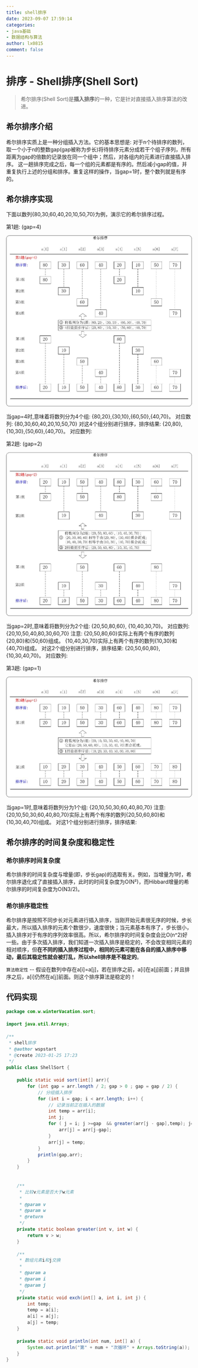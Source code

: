 ```yaml
---
title: shell排序
date: 2023-09-07 17:59:14
categories:
- java基础
- 数据结构与算法
author: lx0815
comment: false
---
```



# 排序 - Shell排序(Shell Sort)

> 希尔排序(Shell Sort)是**插入排序**的一种，它是针对直接插入排序算法的改进。



## 希尔排序介绍

希尔排序实质上是一种分组插入方法。它的基本思想是: 对于n个待排序的数列，取一个小于n的整数gap(gap被称为步长)将待排序元素分成若干个组子序列，所有距离为gap的倍数的记录放在同一个组中；然后，对各组内的元素进行直接插入排序。 这一趟排序完成之后，每一个组的元素都是有序的。然后减小gap的值，并重复执行上述的分组和排序。重复这样的操作，当gap=1时，整个数列就是有序的。


## 希尔排序实现

下面以数列{80,30,60,40,20,10,50,70}为例，演示它的希尔排序过程。

第1趟: (gap=4)

![alg-sort-shell-1.jpg](https://raw.githubusercontent.com/zrgzs/images/main/images/20230907215639.jpg)


当gap=4时,意味着将数列分为4个组: {80,20},{30,10},{60,50},{40,70}。 对应数列: {80,30,60,40,20,10,50,70} 对这4个组分别进行排序，排序结果: {20,80},{10,30},{50,60},{40,70}。 对应数列:

第2趟: (gap=2)

![alg-sort-shell-2.jpg](https://raw.githubusercontent.com/zrgzs/images/main/images/20230907215641.jpg)


当gap=2时,意味着将数列分为2个组: {20,50,80,60}, {10,40,30,70}。 对应数列: {20,10,50,40,80,30,60,70} 注意: {20,50,80,60}实际上有两个有序的数列{20,80}和{50,60}组成。 {10,40,30,70}实际上有两个有序的数列{10,30}和{40,70}组成。 对这2个组分别进行排序，排序结果: {20,50,60,80}, {10,30,40,70}。 对应数列:

第3趟: (gap=1)

![alg-sort-shell-3.jpg](https://raw.githubusercontent.com/zrgzs/images/main/images/20230907215644.jpg)


当gap=1时,意味着将数列分为1个组: {20,10,50,30,60,40,80,70} 注意: {20,10,50,30,60,40,80,70}实际上有两个有序的数列{20,50,60,80}和{10,30,40,70}组成。 对这1个组分别进行排序，排序结果:


## 希尔排序的时间复杂度和稳定性


### 希尔排序时间复杂度

希尔排序的时间复杂度与增量(即，步长gap)的选取有关。例如，当增量为1时，希尔排序退化成了直接插入排序，此时的时间复杂度为O(N²)，而Hibbard增量的希尔排序的时间复杂度为O(N3/2)。


### 希尔排序稳定性

希尔排序是按照不同步长对元素进行插入排序，当刚开始元素很无序的时候，步长最大，所以插入排序的元素个数很少，速度很快；当元素基本有序了，步长很小， 插入排序对于有序的序列效率很高。所以，希尔排序的时间复杂度会比O(n^2)好一些。由于多次插入排序，我们知道一次插入排序是稳定的，不会改变相同元素的相对顺序，但**在不同的插入排序过程中，相同的元素可能在各自的插入排序中移动，最后其稳定性就会被打乱，所以shell排序是不稳定的**。

`算法稳定性` -- 假设在数列中存在a[i]=a[j]，若在排序之前，a[i]在a[j]前面；并且排序之后，a[i]仍然在a[j]前面。则这个排序算法是稳定的！


## 代码实现

```java
package com.w.winterVacation.sort;

import java.util.Arrays;

/**
 * shell排序
 * @author wspstart
 * @create 2023-01-25 17:23
 */
public class ShellSort {

    public static void sort(int[] arr){
        for (int gap = arr.length / 2; gap > 0 ; gap = gap / 2) {
            // 分组插入排序
            for (int i = gap; i < arr.length; i++) {
                // 记录当前正在插入的数据
                int temp = arr[i];
                int j;
                for ( j = i; j >=gap  && greater(arr[j - gap],temp); j= j-gap) {
                    arr[j] = arr[j-gap];
                }
                arr[j] = temp;
            }
            println(gap,arr);
        }
    }


    /**
     * 比较v元素是否大于w元素
     *
     * @param v
     * @param w
     * @return
     */
    private static boolean greater(int v, int w) {
        return v > w;
    }

    /**
     * 数组元素i和j交换
     *
     * @param a
     * @param i
     * @param j
     */
    private static void exch(int[] a, int i, int j) {
        int temp;
        temp = a[i];
        a[i] = a[j];
        a[j] = temp;
    }

    private static void println(int num, int[] a) {
        System.out.println("第" + num + "次循环" + Arrays.toString(a));
    }
}
```
